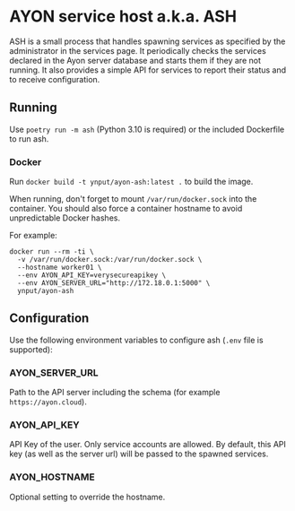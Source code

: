 AYON service host a.k.a. ASH
===

ASH is a small process that handles spawning services as specified by the administrator in the services page. It periodically checks the services declared in the Ayon server database and starts them if they are not running. It also provides a simple API for services to report their status and to receive configuration.

Running
-------

Use `poetry run -m ash` (Python 3.10 is required) or the included Dockerfile to run ash.


### Docker

Run `docker build -t ynput/ayon-ash:latest .` to build the image.

When running, don't forget to mount `/var/run/docker.sock` into the container.
You should also force a container hostname to avoid unpredictable Docker hashes.

For example:

```
docker run --rm -ti \
  -v /var/run/docker.sock:/var/run/docker.sock \
  --hostname worker01 \
  --env AYON_API_KEY=verysecureapikey \
  --env AYON_SERVER_URL="http://172.18.0.1:5000" \
  ynput/ayon-ash
```


Configuration
-------------

Use the following environment variables to configure ash (`.env` file is supported):

### AYON_SERVER_URL

Path to the API server including the schema (for example `https://ayon.cloud`).

### AYON_API_KEY

API Key of the user. Only service accounts are allowed. By default, this API key (as well as
the server url) will be passed to the spawned services.

### AYON_HOSTNAME

Optional setting to override the hostname.
